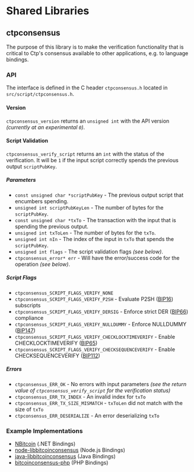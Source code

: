 Shared Libraries
================

## ctpconsensus

The purpose of this library is to make the verification functionality that is critical to Ctp's consensus available to other applications, e.g. to language bindings.

### API

The interface is defined in the C header `ctpconsensus.h` located in  `src/script/ctpconsensus.h`.

#### Version

`ctpconsensus_version` returns an `unsigned int` with the API version *(currently at an experimental `0`)*.

#### Script Validation

`ctpconsensus_verify_script` returns an `int` with the status of the verification. It will be `1` if the input script correctly spends the previous output `scriptPubKey`.

##### Parameters
- `const unsigned char *scriptPubKey` - The previous output script that encumbers spending.
- `unsigned int scriptPubKeyLen` - The number of bytes for the `scriptPubKey`.
- `const unsigned char *txTo` - The transaction with the input that is spending the previous output.
- `unsigned int txToLen` - The number of bytes for the `txTo`.
- `unsigned int nIn` - The index of the input in `txTo` that spends the `scriptPubKey`.
- `unsigned int flags` - The script validation flags *(see below)*.
- `ctpconsensus_error* err` - Will have the error/success code for the operation *(see below)*.

##### Script Flags
- `ctpconsensus_SCRIPT_FLAGS_VERIFY_NONE`
- `ctpconsensus_SCRIPT_FLAGS_VERIFY_P2SH` - Evaluate P2SH ([BIP16](https://github.com/bitcoin/bips/blob/master/bip-0016.mediawiki)) subscripts
- `ctpconsensus_SCRIPT_FLAGS_VERIFY_DERSIG` - Enforce strict DER ([BIP66](https://github.com/bitcoin/bips/blob/master/bip-0066.mediawiki)) compliance
- `ctpconsensus_SCRIPT_FLAGS_VERIFY_NULLDUMMY` - Enforce NULLDUMMY ([BIP147](https://github.com/bitcoin/bips/blob/master/bip-0147.mediawiki))
- `ctpconsensus_SCRIPT_FLAGS_VERIFY_CHECKLOCKTIMEVERIFY` - Enable CHECKLOCKTIMEVERIFY ([BIP65](https://github.com/bitcoin/bips/blob/master/bip-0065.mediawiki))
- `ctpconsensus_SCRIPT_FLAGS_VERIFY_CHECKSEQUENCEVERIFY` - Enable CHECKSEQUENCEVERIFY ([BIP112](https://github.com/bitcoin/bips/blob/master/bip-0112.mediawiki))

##### Errors
- `ctpconsensus_ERR_OK` - No errors with input parameters *(see the return value of `ctpconsensus_verify_script` for the verification status)*
- `ctpconsensus_ERR_TX_INDEX` - An invalid index for `txTo`
- `ctpconsensus_ERR_TX_SIZE_MISMATCH` - `txToLen` did not match with the size of `txTo`
- `ctpconsensus_ERR_DESERIALIZE` - An error deserializing `txTo`

### Example Implementations
- [NBitcoin](https://github.com/NicolasDorier/NBitcoin/blob/master/NBitcoin/Script.cs#L814) (.NET Bindings)
- [node-libbitcoinconsensus](https://github.com/bitpay/node-libbitcoinconsensus) (Node.js Bindings)
- [java-libbitcoinconsensus](https://github.com/dexX7/java-libbitcoinconsensus) (Java Bindings)
- [bitcoinconsensus-php](https://github.com/Bit-Wasp/bitcoinconsensus-php) (PHP Bindings)
